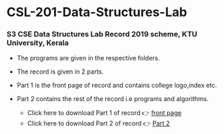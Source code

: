 # CSL-201-Data-Structures-Lab

### S3 CSE Data Structures Lab Record 2019 scheme, KTU University, Kerala
- The programs are given in the respective folders.
- The record is given in 2 parts. 
- Part 1 is the front page of record and contains college logo,index etc.
- Part 2 contains the rest of the record i.e programs and algorithms.


    - Click here to download Part 1 of record 👉 <a href="record part 1.docx"> front page</a>
    - Click here to download Part 2 of record 👉 <a href="allen part 2 ds.odt"> Part 2</a>
